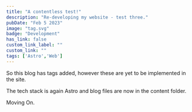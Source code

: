 ```yaml
---
title: "A contentless test!"
description: "Re-developing my website - test three."
pubDate: "Feb 5 2023"
image: "tag.svg"
badge: "Development"
has_link: false
custom_link_label: ""
custom_link: ""
tags: ['Astro','Web']
---
```


So this blog has tags added, however these are yet to be implemented in the site.

The tech stack is again Astro and blog files are now in the content folder.

Moving On.

